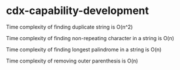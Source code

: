 # cdx-capability-development

Time complexity of finding duplicate string is O(n^2)

Time complexity of finding non-repeating character in a string is O(n)

Time complexity of finding longest palindrome in a string is O(n)

Time complexity of removing outer parenthesis is O(n)
